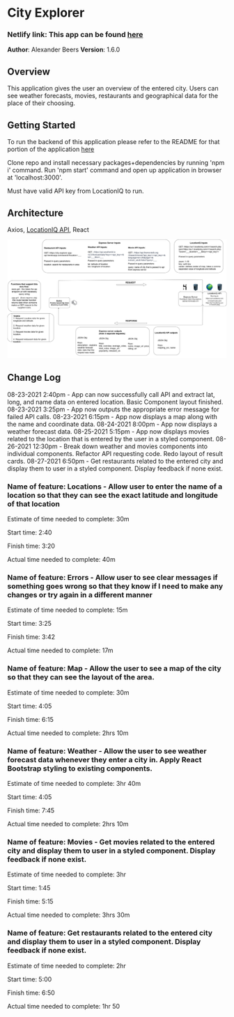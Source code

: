 
# City Explorer 
### Netlify link: This app can be found [here](https://nervous-mclean-43f026.netlify.app/)

**Author**: Alexander Beers
**Version**: 1.6.0

## Overview

This application gives the user an overview of the entered city. Users can see weather forecasts, movies, restaurants and geographical data for the place of their choosing.

## Getting Started

To run the backend of this application please refer to the README for that portion of the application [here](https://github.com/Beers15/city-explorer-api/blob/main/README.md)

Clone repo and install necessary packages+dependencies by running 'npm i' command. Run 'npm start' command and open up application in browser at 'localhost:3000'.

Must have valid API key from LocationIQ to run.

## Architecture

Axios, [LocationIQ API](https://locationiq.com/), React

![Data Flow Diagram](City-Explorer-Dataflow.jpg)

## Change Log

08-23-2021 2:40pm - App can now successfully call API and extract lat, long, and name data on entered location. Basic Component layout finished.
08-23-2021 3:25pm - App now outputs the appropriate error message for failed API calls.
08-23-2021 6:15pm - App now displays a map along with the name and coordinate data.
08-24-2021 8:00pm - App now displays a weather forecast data.
08-25-2021 5:15pm - App now displays movies related to the location that is entered by the user in a styled component.
08-26-2021 12:30pm - Break down weather and movies components into individual components. Refactor API requesting code. Redo layout of result cards.
08-27-2021 6:50pm - Get restaurants related to the entered city and display them to user in a styled component. Display feedback if none exist.

### Name of feature: Locations - Allow user to enter the name of a location so that they can see the exact latitude and longitude of that location

Estimate of time needed to complete: 30m

Start time: 2:40

Finish time: 3:20

Actual time needed to complete: 40m

### Name of feature: Errors - Allow user to see clear messages if something goes wrong so that they know if I need to make any changes or try again in a different manner

Estimate of time needed to complete: 15m

Start time: 3:25

Finish time: 3:42

Actual time needed to complete: 17m

### Name of feature: Map - Allow the user to see a map of the city so that they can see the layout of the area.

Estimate of time needed to complete: 30m

Start time: 4:05

Finish time: 6:15

Actual time needed to complete: 2hrs 10m

### Name of feature: Weather - Allow the user to see weather forecast data whenever they enter a city in. Apply React Bootstrap styling to existing components.

Estimate of time needed to complete: 3hr 40m

Start time: 4:05

Finish time: 7:45

Actual time needed to complete: 2hrs 10m

### Name of feature: Movies - Get movies related to the entered city and display them to user in a styled component. Display feedback if none exist.

Estimate of time needed to complete: 3hr

Start time: 1:45

Finish time: 5:15

Actual time needed to complete: 3hrs 30m

### Name of feature: Get restaurants related to the entered city and display them to user in a styled component. Display feedback if none exist.

Estimate of time needed to complete: 2hr

Start time: 5:00

Finish time: 6:50

Actual time needed to complete: 1hr 50
